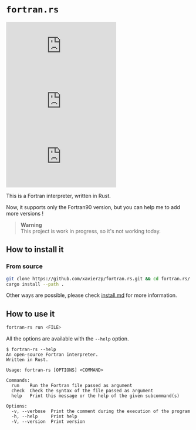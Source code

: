 # `fortran.rs`

[![GitHub top language](https://img.shields.io/github/languages/top/xavier2p/fortran.rs?style=for-the-badge&logo=rust&color=orange)](https://rust-lang.org)
[![GitHub Stars](https://img.shields.io/github/stars/xavier2p/fortran.rs?style=for-the-badge&logo=github&color=yellow)](https://github.com/xavier2p/fortran.rs/stargazers)
[![GitHub License](https://img.shields.io/github/license/xavier2p/fortran.rs?style=for-the-badge&logo=github)](https://github.com/Xavier2p/fortran.rs/blob/main/LICENSE.md)

This is a Fortran interpreter, written in Rust.

Now, it supports only the Fortran90 version, but you can help me to add more versions !

> **Warning**  
> This project is work in progress, so it's not working today.

## How to install it

### From source

```bash
git clone https://github.com/xavier2p/fortran.rs.git && cd fortran.rs/
cargo install --path .
```

Other ways are possible, please check [install.md](../docs/install.md) for more information.

## How to use it

```bash
fortran-rs run <FILE>
```

All the options are available with the `--help` option.

```console
$ fortran-rs --help
An open-source Fortran interpreter.
Written in Rust.

Usage: fortran-rs [OPTIONS] <COMMAND>

Commands:
  run    Run the Fortran file passed as argument
  check  Check the syntax of the file passed as argument
  help   Print this message or the help of the given subcommand(s)

Options:
  -v, --verbose  Print the comment during the execution of the program
  -h, --help     Print help
  -V, --version  Print version
```
